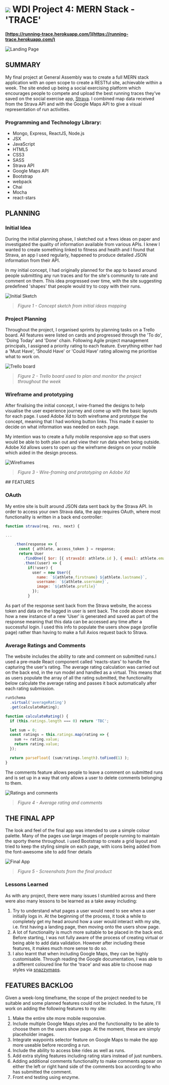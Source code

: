 # ![](https://ga-dash.s3.amazonaws.com/production/assets/logo-9f88ae6c9c3871690e33280fcf557f33.png) WDI Project 4: MERN Stack - 'TRACE'


**[https://running-trace.herokuapp.com/](https://running-trace.herokuapp.com/)**

![Landing Page](Readme_Files/images/screenshot_landing.jpg)

## SUMMARY

My final project at General Assembly was to create a full MERN stack application with an open scope to create a RESTful site, achievable within a week. The site ended up being a social exercising platform which encourages people to compete and upload the best running traces they’ve saved on the social exercise app, [Strava](https://www.strava.com/). I combined map data received from the Strava API and with the Google Maps API to give a visual representation of run activities.


### Programming and Technology Library:

* Mongo, Express, ReactJS, Node.js
* JSX
* JavaScript
* HTML5
* CSS3
* SASS
* Strava API
* Google Maps API
* Bootstrap
* webpack
* Chai
* Mocha
* react-stars

## PLANNING

### Initial Idea

During the initial planning phase, I sketched out a fews ideas on paper and investigated the quality of information available from various APIs. I knew I wanted to create something linked to fitness and health and I found that Strava, an app I used regularly, happened to produce detailed JSON information from their API.

In my initial concept, I had originally planned for the app to based around people submitting any run traces and for the site's community to rate and comment on them. This idea progressed over time, with the  site suggesting predefined 'shapes' that people would try to copy with their runs.

![Initial Sketch](Readme_Files/images/initial_sketch1.jpg)
> *Figure 1 - Concept sketch from initial ideas mapping*


### Project Planning

Throughout the project, I organised sprints by planning tasks on a  Trello board. All features were listed on cards and progressed through the 'To do', 'Doing Today' and 'Done' chain. Following Agile project management principals, I assigned a priority rating to each feature. Everything either had a 'Must Have', 'Should Have' or 'Could Have' rating allowing me prioritise what to work on.

![Trello board](Readme_Files/images/Trello_Screenshot_06_12_17.jpg)

> *Figure 2 - Trello board used to plan and monitor the project throughout the week*


### Wireframe and prototyping

After finalising the initial concept, I wire-framed the designs to help visualise the user experience journey and come up with the basic layouts for each page. I used Adobe Xd to both wireframe and prototype the concept, meaning that I had working button links. This made it easier to decide on what information was needed on each page.

My intention was to create a fully mobile responsive app so that users would be able to both plan out and view their run data when being outside. Adobe Xd allows users to open up the wireframe designs on your mobile which aided in the design process.

![Wireframes](Readme_Files/images/AdobeXD_screenshot_05_12_17.jpg)
> *Figure 3 - Wire-framing and prototyping on Adobe Xd*


## FEATURES

### OAuth
My entire site is built around JSON data sent back by the Strava API. In order to access your own Strava data, the app requires OAuth, where most functionality is written in a back end controller:

```js
function strava(req, res, next) {

...

    .then(response => {
      const { athlete, access_token } = response;
      return User
        .findOne({ $or: [{ stravaId: athlete.id }, { email: athlete.email }] })
        .then((user) => {
          if(!user) {
            user = new User({
              name: `${athlete.firstname} ${athlete.lastname}`,
              username: `${athlete.username}`,
              image: `${athlete.profile}`
            });
          }
```
As part of the response sent back from the Strava website, the access token and data on the logged in user is sent back. The code above shows how a new instance of a new 'User' is generated and saved as part of the response meaning that this data can be accessed any time after a successful login. I used this info to populate the users show page (profile page) rather than having to make a full Axios request back to Strava.

### Average Ratings and Comments

The website includes the ability to rate and comment on submitted runs.I used a pre-made React component called 'reacts-stars' to handle the capturing the user's rating. The average rating calculation was carried out on the back end, in the run model and handled as a virtual. This means that as users populate the array of all the rating submitted, the functionality below calculate the average rating and passes it back automatically after each rating submission.

```js
runSchema
  .virtual('averageRating')
  .get(calculateRating);

function calculateRating() {
  if (this.ratings.length === 0) return 'TBC';

  let sum = 0;
  const ratings = this.ratings.map(rating => {
    sum += rating.value;
    return rating.value;
  });

  return parseFloat( (sum/ratings.length).toFixed(1) );
}

```

The comments feature allows people to leave a comment on submitted runs and is set up in a way that only allows a user to delete comments belonging to them.

![Ratings and comments](Readme_Files/images/screenshot_comments_rating.jpg)
> *Figure 4 - Average rating and comments*


## THE FINAL APP

The look and feel of the final app was intended to use a simple colour palette. Many of the pages use large images of people running to maintain the sporty theme throughout. i used Bootstrap to create a grid layout and tried to keep the styling simple on each page, with icons being added from the font-awesome site to add finer details

![Final App](Readme_Files/images/screenshot_combined.jpg)
> *Figure 5 - Screenshots from the final product*

### Lessons Learned

As with any project, there were many issues I stumbled across and there were also many lessons to be learned as a take away including:

1. Try to understand what pages a user would need to see when a user initially logs in. At the beginning of the process, it took a while to completely get my head around how a user would interact with my site, i.e. first having a landing page, then moving onto the users show page.
2. A lot of functionality is much more suitable to be placed in the back end. Before starting, I was not fully aware of the process of creating virtual or being able to add data validation. However after including these features, it makes much more sense to do so.
3. I also learnt that when including Google Maps, they can be highly customisable. Through reading the Google documentation, I was able to a different coloured line for the 'trace' and was able to choose map styles via [snazzymaps](https://snazzymaps.com).


## FEATURES BACKLOG

Given a week-long timeframe, the scope of the project needed to be suitable and some planned features could not be included. In the future, I'll work on adding the following features to my site:

1. Make the entire site more mobile responsive.
2. Include multiple Google Maps styles and the functionality to be able to choose them on the users show page. At the moment, these are simply placeholder images.
3. Integrate waypoints selector feature on Google Maps to make the app more useable before recording a run.
4. Include the ability to access bike rides as well as runs.
5. Add extra styling features including rating stars instead of just numbers.
6. Adding additional comments functionality to make comments appear on either the left or right hand side of the comments box according to who has submitted the comment.
7. Front end testing using enzyme.
